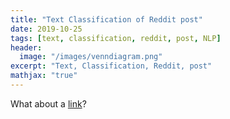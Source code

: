 ```yaml
---
title: "Text Classification of Reddit post"
date: 2019-10-25
tags: [text, classification, reddit, post, NLP]
header:
  image: "/images/venndiagram.png"
excerpt: "Text, Classification, Reddit, post"
mathjax: "true"
---
```


What about a [link](https://github.com/AbiramiKannappan/TEXT_CLASSIFICATION_OF_REDDIT_POSTS)?
